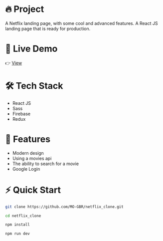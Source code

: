 # 🔥 Project

A Netflix landing page, with some cool and advanced features. A React JS landing page that is ready for production.

# 🔗 Live Demo

👉 [View](https://netflix-clone-mu-woad-36.vercel.app)

# 🛠️ Tech Stack
- React JS
- Sass
- Firebase
- Redux

# 💎 Features
- Modern design
- Using a movies api
- The ability to search for a movie
- Google Login

# ⚡ Quick Start

```bash
git clone https://github.com/MO-GBR/netflix_clone.git

cd netflix_clone

npm install

npm run dev
```
